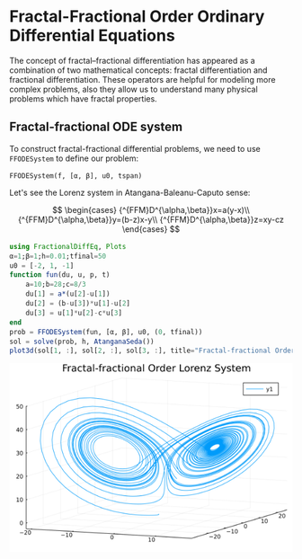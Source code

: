 # Fractal-Fractional Order Ordinary Differential Equations

The concept of fractal–fractional differentiation has appeared as a combination of two
mathematical concepts: fractal differentiation and fractional differentiation. These operators are helpful for modeling more complex problems, also
they allow us to understand many physical problems which have fractal properties.

## Fractal-fractional ODE system

To construct fractal-fractional differential problems, we need to use ```FFODESystem``` to define our problem:

```julia-repl
FFODESystem(f, [α, β], u0, tspan)
```

Let's see the Lorenz system in Atangana-Baleanu-Caputo sense:

$$
\begin{cases}
{^{FFM}D^{\alpha,\beta}}x=a(y-x)\\
{^{FFM}D^{\alpha,\beta}}y=(b-z)x-y\\
{^{FFM}D^{\alpha,\beta}}z=xy-cz
\end{cases}
$$

```julia
using FractionalDiffEq, Plots
α=1;β=1;h=0.01;tfinal=50
u0 = [-2, 1, -1]
function fun(du, u, p, t)
    a=10;b=28;c=8/3
    du[1] = a*(u[2]-u[1])
    du[2] = (b-u[3])*u[1]-u[2]
    du[3] = u[1]*u[2]-c*u[3]
end
prob = FFODESystem(fun, [α, β], u0, (0, tfinal))
sol = solve(prob, h, AtanganaSeda())
plot3d(sol[1, :], sol[2, :], sol[3, :], title="Fractal-fractional Order Lorenz System")
```

![ABCLorenz](./assets/LorenzABC.png)